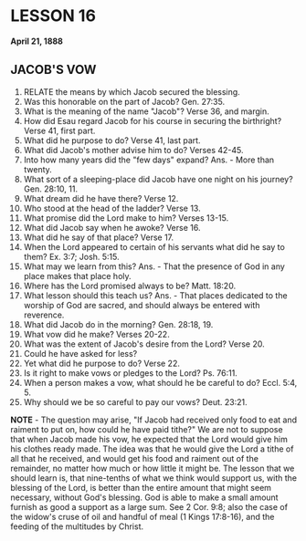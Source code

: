 # LESSON 16
**April 21, 1888**

## JACOB'S VOW

1. RELATE the means by which Jacob secured the blessing.
2. Was this honorable on the part of Jacob? Gen. 27:35.
3. What is the meaning of the name "Jacob"? Verse 36, and margin.
4. How did Esau regard Jacob for his course in securing the birthright? Verse 41, first part.
5. What did he purpose to do? Verse 41, last part.
6. What did Jacob's mother advise him to do? Verses 42-45.
7. Into how many years did the "few days" expand? Ans. - More than twenty.
8. What sort of a sleeping-place did Jacob have one night on his journey? Gen. 28:10, 11.
9. What dream did he have there? Verse 12.
10. Who stood at the head of the ladder? Verse 13.
11. What promise did the Lord make to him? Verses 13-15.
12. What did Jacob say when he awoke? Verse 16.
13. What did he say of that place? Verse 17.
14. When the Lord appeared to certain of his servants what did he say to them? Ex. 3:7; Josh. 5:15.
15. What may we learn from this? Ans. - That the presence of God in any place makes that place holy.
16. Where has the Lord promised always to be? Matt. 18:20.
17. What lesson should this teach us? Ans. - That places dedicated to the worship of God are sacred, and should always be entered with reverence.
18. What did Jacob do in the morning? Gen. 28:18, 19.
19. What vow did he make? Verses 20-22.
20. What was the extent of Jacob's desire from the Lord? Verse 20.
21. Could he have asked for less?
22. Yet what did he purpose to do? Verse 22.
23. Is it right to make vows or pledges to the Lord? Ps. 76:11.
24. When a person makes a vow, what should he be careful to do? Eccl. 5:4, 5.
25. Why should we be so careful to pay our vows? Deut. 23:21.

**NOTE** - The question may arise, "If Jacob had received only food to eat and raiment to put on, how could he have paid tithe?" We are not to suppose that when Jacob made his vow, he expected that the Lord would give him his clothes ready made. The idea was that he would give the Lord a tithe of all that he received, and would get his food and raiment out of the remainder, no matter how much or how little it might be. The lesson that we should learn is, that nine-tenths of what we think would support us, with the blessing of the Lord, is better than the entire amount that might seem necessary, without God's blessing. God is able to make a small amount furnish as good a support as a large sum. See 2 Cor. 9:8; also the case of the widow's cruse of oil and handful of meal (1 Kings 17:8-16), and the feeding of the multitudes by Christ.